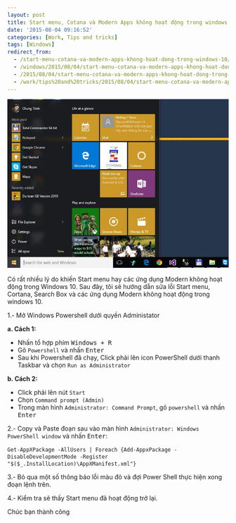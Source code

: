 ```yaml
---
layout: post
title: Start menu, Cotana và Modern Apps không hoạt động trong windows 10
date: '2015-08-04 09:16:52'
categories: [Work, Tips and tricks]
tags: [Windows]
redirect_from: 
  - /start-menu-cotana-va-modern-apps-khong-hoat-dong-trong-windows-10/
  - /windows/2015/08/04/start-menu-cotana-va-modern-apps-khong-hoat-dong-trong-windows-10.html
  - /2015/08/04/start-menu-cotana-va-modern-apps-khong-hoat-dong-trong-windows-10.html
  - /work/tips%20and%20tricks/2015/08/04/start-menu-cotana-va-modern-apps-khong-hoat-dong-trong-windows-10.html
---
```



![](/images/2015/08/windows_10.jpg)

Có rất nhiều lý do khiến Start menu hay các ứng dụng Modern không hoạt động trong Windows 10. Sau đây, tôi sẽ hướng dẫn sửa lỗi Start menu, Cortana, Search Box và các ứng dụng Modern không hoạt động trong windows 10.

1.- Mở Windows Powershell dưới quyền Administator

**a. Cách 1:**

- Nhấn tổ hợp phím <kbd>Windows + R</kbd>
- Gõ `Powershell` và nhấn <kbd>Enter</kbd>
- Sau khi Powershell đã chạy, Click phải lên icon PowerShell dưới thanh Taskbar và chọn `Run as Administrator `

**b. Cách 2:**

- Click phải lên nút `Start`
- Chọn `Command prompt (Admin)`
- Trong màn hình `Administrator: Command Prompt`, gõ `powershell` và nhấn <kbd>Enter</kbd>

2.- Copy và Paste đoạn sau vào màn hình `Administrator: Windows PowerShell window` và nhấn <kbd>Enter</kbd>:

~~~ posh
Get-AppXPackage -AllUsers | Foreach {Add-AppxPackage -DisableDevelopmentMode -Register "$($_.InstallLocation)\AppXManifest.xml"}
~~~

3.- Bỏ qua một số thông báo lỗi màu đỏ và đợi Power Shell thực hiện xong đoạn lệnh trên.

4.- Kiểm tra sẽ thấy Start menu đã hoạt động trở lại.

Chúc bạn thành công
